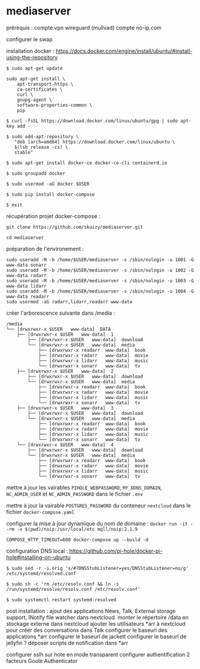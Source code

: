 # mediaserver


prérequis :
compte vpn wireguard (mullvad)
compte no-ip.com

configurer le swap

installation docker :
https://docs.docker.com/engine/install/ubuntu/#install-using-the-repository

```
$ sudo apt-get update

sudo apt-get install \
    apt-transport-https \
    ca-certificates \
    curl \
    gnupg-agent \
    software-properties-common \
    pip
	
$ curl -fsSL https://download.docker.com/linux/ubuntu/gpg | sudo apt-key add -

$ sudo add-apt-repository \
   "deb [arch=amd64] https://download.docker.com/linux/ubuntu \
   $(lsb_release -cs) \
   stable"

$ sudo apt-get install docker-ce docker-ce-cli containerd.io

$ sudo groupadd docker

$ sudo usermod -aG docker $USER

$ sudo pip install docker-compose

$ exit
```

récupération projet docker-compose :
```
git clone https://github.com/skuizy/mediaserver.git

cd mediaserver
```

préparation de l'environement :
```
sudo useradd -M -b /home/$USER/mediaserver -s /sbin/nologin -u 1001 -G www-data sonarr
sudo useradd -M -b /home/$USER/mediaserver -s /sbin/nologin -u 1002 -G www-data radarr
sudo useradd -M -b /home/$USER/mediaserver -s /sbin/nologin -u 1003 -G www-data lidarr
sudo useradd -M -b /home/$USER/mediaserver -s /sbin/nologin -u 1004 -G www-data readarr
sudo usermod -aG radarr,lidarr,readarr www-data
```

créer l'arborescence suivante dans /media :
```
/media
└── [drwxrwxr-x $USER   www-data]  DATA
    ├── [drwxrwxr-x $USER   www-data]  1
        ├── [drwxrwxr-x $USER   www-data]  download
        └── [drwxrwxr-x $USER   www-data]  media
            ├── [drwxrwxr-x readarr  www-data]  book
            ├── [drwxrwxr-x radarr   www-data]  movie
            ├── [drwxrwxr-x lidarr   www-data]  music
            └── [drwxrwxr-x sonarr   www-data]  tv
    ├── [drwxrwxr-x $USER   www-data]  2
        ├── [drwxrwxr-x $USER   www-data]  download
        └── [drwxrwxr-x $USER   www-data]  media
            ├── [drwxrwxr-x readarr  www-data]  book
            ├── [drwxrwxr-x radarr   www-data]  movie
            ├── [drwxrwxr-x lidarr   www-data]  music
            └── [drwxrwxr-x sonarr   www-data]  tv
    ├── [drwxrwxr-x $USER   www-data]  3
        ├── [drwxrwxr-x $USER   www-data]  download
        └── [drwxrwxr-x $USER   www-data]  media
            ├── [drwxrwxr-x readarr  www-data]  book
            ├── [drwxrwxr-x radarr   www-data]  movie
            ├── [drwxrwxr-x lidarr   www-data]  music
            └── [drwxrwxr-x sonarr   www-data]  tv
    └── [drwxrwxr-x $USER   www-data]  4
        ├── [drwxrwxr-x $USER   www-data]  download
        └── [drwxrwxr-x $USER   www-data]  media
            ├── [drwxrwxr-x readarr  www-data]  book
            ├── [drwxrwxr-x radarr   www-data]  movie
            ├── [drwxrwxr-x lidarr   www-data]  music
            └── [drwxrwxr-x sonarr   www-data]  tv
```

mettre à jour les vairables `PIHOLE_WEBPASSWORD`, `MY_DDNS_DOMAIN`, `NC_ADMIN_USER` et `NC_ADMIN_PASSWORD` dans le fichier `.env`

mettre à jour la vairable `POSTGRES_PASSWORD` du conteneur `nextcloud` dans le fichier `docker-compose.yaml`

configurer la mise à jour dynamique du nom de domaine : `docker run -it --rm -v $(pwd)/noip:/usr/local/etc mqll/noip:2.1.9`
```
COMPOSE_HTTP_TIMEOUT=600 docker-compose up --build -d
```

configuration DNS local :
https://github.com/pi-hole/docker-pi-hole#installing-on-ubuntu
```
$ sudo sed -r -i.orig 's/#?DNSStubListener=yes/DNSStubListener=no/g' /etc/systemd/resolved.conf

$ sudo sh -c 'rm /etc/resolv.conf && ln -s /run/systemd/resolve/resolv.conf /etc/resolv.conf' 

$ sudo systemctl restart systemd-resolved
```

post installation :
ajout des applications News, Talk, External storage support, INotify file watcher dans nextcloud.
monter le répertoire /data en stockage externe dans nextcloud
ajouter les utilisateurs *arr à nextcloud pour créer des conversations dans Talk
configurer le baseurl des applications *arr
configurer le baseurl de jackett
configurer le baseurl de jellyfin ?
déposer scripts de notification dans *arr



configurer sslh sur hote en mode transparent
configurer authentification 2 facteurs Goole Authenticator
